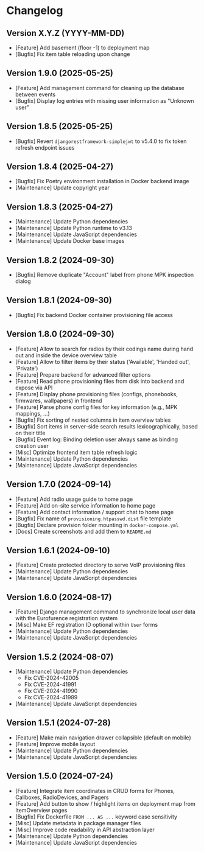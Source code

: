 # Changelog

## Version X.Y.Z (YYYY-MM-DD)

- [Feature] Add basement (floor -1) to deployment map
- [Bugfix] Fix item table reloading upon change


## Version 1.9.0 (2025-05-25)

- [Feature] Add management command for cleaning up the database between events
- [Bugfix] Display log entries with missing user information as "Unknown user"


## Version 1.8.5 (2025-05-25)

- [Bugfix] Revert `djangorestframework-simplejwt` to v5.4.0 to fix token refresh endpoint issues


## Version 1.8.4 (2025-04-27)

- [Bugfix] Fix Poetry environment installation in Docker backend image
- [Maintenance] Update copyright year
 

## Version 1.8.3 (2025-04-27)

- [Maintenance] Update Python dependencies
- [Maintenance] Update Python runtime to v3.13
- [Maintenance] Update JavaScript dependencies
- [Maintenance] Update Docker base images


## Version 1.8.2 (2024-09-30)

- [Bugfix] Remove duplicate "Account" label from phone MPK inspection dialog


## Version 1.8.1 (2024-09-30)

- [Bugfix] Fix backend Docker container provisioning file access


## Version 1.8.0 (2024-09-30)

- [Feature] Allow to search for radios by their codings name during hand out and inside the device overview table
- [Feature] Allow to filter items by their status ('Available', 'Handed out', 'Private')
- [Feature] Prepare backend for advanced filter options
- [Feature] Read phone provisioning files from disk into backend and expose via API
- [Feature] Display phone provisioning files (configs, phonebooks, firmwares, wallpapers) in frontend
- [Feature] Parse phone config files for key information (e.g., MPK mappings, ...)
- [Bugfix] Fix sorting of nested columns in item overview tables
- [Bugfix] Sort items in server-side search results lexicographically, based on their title
- [Bugfix] Event log: Binding deletion user always same as binding creation user
- [Misc] Optimize frontend item table refresh logic
- [Maintenance] Update Python dependencies
- [Maintenance] Update JavaScript dependencies


## Version 1.7.0 (2024-09-14)

- [Feature] Add radio usage guide to home page
- [Feature] Add on-site service information to home page
- [Feature] Add contact information / support chat to home page
- [Bugfix] Fix name of `provisioning.htpasswd.dist` file template
- [Bugfix] Declare provision folder mounting in `docker-compose.yml`
- [Docs] Create screenshots and add them to `README.md`


## Version 1.6.1 (2024-09-10)

- [Feature] Create protected directory to serve VoIP provisioning files
- [Maintenance] Update Python dependencies
- [Maintenance] Update JavaScript dependencies


## Version 1.6.0 (2024-08-17)

- [Feature] Django management command to synchronize local user data with the Eurofurence registration system
- [Misc] Make EF registration ID optional within `User` forms
- [Maintenance] Update Python dependencies
- [Maintenance] Update JavaScript dependencies


## Version 1.5.2 (2024-08-07)

- [Maintenance] Update Python dependencies
   - Fix CVE-2024-42005
   - Fix CVE-2024-41991
   - Fix CVE-2024-41990
   - Fix CVE-2024-41989
- [Maintenance] Update JavaScript dependencies


## Version 1.5.1 (2024-07-28)

- [Feature] Make main navigation drawer collapsible (default on mobile)
- [Feature] Improve mobile layout
- [Maintenance] Update Python dependencies
- [Maintenance] Update JavaScript dependencies


## Version 1.5.0 (2024-07-24)

- [Feature] Integrate item coordinates in CRUD forms for Phones, Callboxes, RadioDevices, and Pagers
- [Feature] Add button to show / highlight items on deployment map from ItemOverview pages
- [Bugfix] Fix Dockerfile `FROM ... AS ...` keyword case sensitivity
- [Misc] Update metadata in package manager files
- [Misc] Improve code readability in API abstraction layer
- [Maintenance] Update Python dependencies
- [Maintenance] Update JavaScript dependencies
